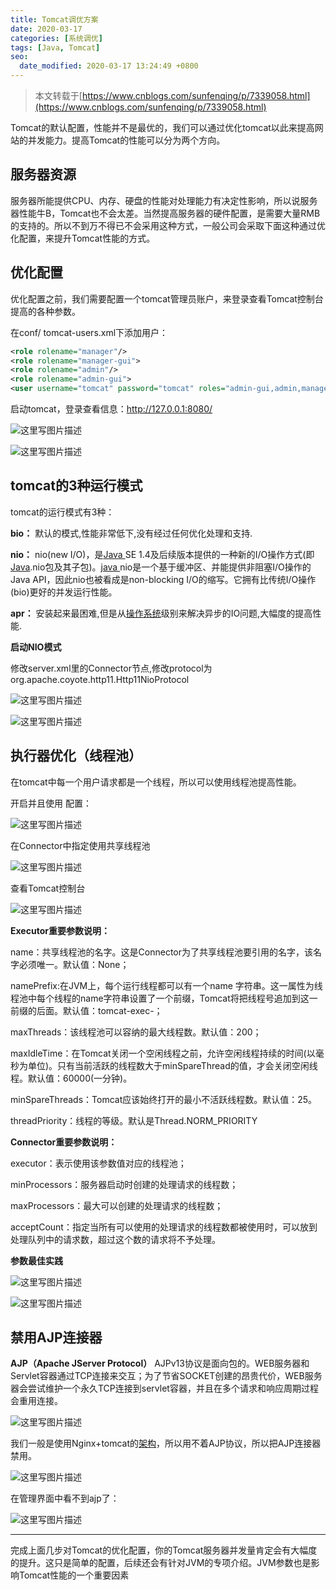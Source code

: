 ```yaml
---
title: Tomcat调优方案
date: 2020-03-17
categories: [系统调优]
tags: [Java, Tomcat]
seo:
  date_modified: 2020-03-17 13:24:49 +0800
---
```


> 本文转载于[https://www.cnblogs.com/sunfenqing/p/7339058.html](https://www.cnblogs.com/sunfenqing/p/7339058.html)

Tomcat的默认配置，性能并不是最优的，我们可以通过优化tomcat以此来提高网站的并发能力。提高Tomcat的性能可以分为两个方向。

## 服务器资源

服务器所能提供CPU、内存、硬盘的性能对处理能力有决定性影响，所以说服务器性能牛B，Tomcat也不会太差。当然提高服务器的硬件配置，是需要大量RMB的支持的。所以不到万不得已不会采用这种方式，一般公司会采取下面这种通过优化配置，来提升Tomcat性能的方式。

## 优化配置

优化配置之前，我们需要配置一个tomcat管理员账户，来登录查看Tomcat控制台提高的各种参数。

在conf/ tomcat-users.xml下添加用户：

```xml
<role rolename="manager"/>
<role rolename="manager-gui">
<role rolename="admin"/>
<role rolename="admin-gui">
<user username="tomcat" password="tomcat" roles="admin-gui,admin,manager-gui,manager"/>
```

启动tomcat，登录查看信息：<http://127.0.0.1:8080/>

![这里写图片描述](resources/C31E578C0A31FACACF46BBD0C64F8BB8.png)

![这里写图片描述](resources/68A913341BEEF3E1D6627087153D65F9.png)

## tomcat的3种运行模式

tomcat的运行模式有3种：

**bio：**
默认的模式,性能非常低下,没有经过任何优化处理和支持.

**nio：**
nio(new I/O)，是[Java ](http://lib.csdn.net/base/java "Java 知识库")SE 1.4及后续版本提供的一种新的I/O操作方式(即[Java](http://lib.csdn.net/base/java "Java 知识库").nio包及其子包)。[java ](http://lib.csdn.net/base/java "Java 知识库")nio是一个基于缓冲区、并能提供非阻塞I/O操作的Java API，因此nio也被看成是non-blocking I/O的缩写。它拥有比传统I/O操作(bio)更好的并发运行性能。

**apr：**
安装起来最困难,但是从[操作系统](http://lib.csdn.net/base/operatingsystem "操作系统知识库")级别来解决异步的IO问题,大幅度的提高性能.

**启动NIO模式**

修改server.xml里的Connector节点,修改protocol为org.apache.coyote.http11.Http11NioProtocol

![这里写图片描述](resources/6028F106A60F38305DDF5183A56F87ED.png)

![这里写图片描述](resources/6825461F6D5F24BD8339039457964292.png)

## 执行器优化（线程池）

在tomcat中每一个用户请求都是一个线程，所以可以使用线程池提高性能。

开启并且使用
配置：

![这里写图片描述](resources/A8E9BC4C05182A778494A7064A51E1BE.png)

在Connector中指定使用共享线程池

![这里写图片描述](resources/A7D72E3337BA4B3AA84FAD6A5D80533D.png)

查看Tomcat控制台

![这里写图片描述](resources/1C815A03D5E0DC3A8EAEB0F66F6FBD4E.png)

**Executor重要参数说明：**

name：共享线程池的名字。这是Connector为了共享线程池要引用的名字，该名字必须唯一。默认值：None；

namePrefix:在JVM上，每个运行线程都可以有一个name 字符串。这一属性为线程池中每个线程的name字符串设置了一个前缀，Tomcat将把线程号追加到这一前缀的后面。默认值：tomcat-exec-；

maxThreads：该线程池可以容纳的最大线程数。默认值：200；

maxIdleTime：在Tomcat关闭一个空闲线程之前，允许空闲线程持续的时间(以毫秒为单位)。只有当前活跃的线程数大于minSpareThread的值，才会关闭空闲线程。默认值：60000(一分钟)。

minSpareThreads：Tomcat应该始终打开的最小不活跃线程数。默认值：25。

threadPriority：线程的等级。默认是Thread.NORM\_PRIORITY

**Connector重要参数说明：**

executor：表示使用该参数值对应的线程池；

minProcessors：服务器启动时创建的处理请求的线程数；

maxProcessors：最大可以创建的处理请求的线程数；

acceptCount：指定当所有可以使用的处理请求的线程数都被使用时，可以放到处理队列中的请求数，超过这个数的请求将不予处理。

**参数最佳实践**

![这里写图片描述](resources/A50E4CC160D329D4B2847F58D5B59546.png)

![这里写图片描述](resources/CADF7A58310F4D699DA0A1E8A5DA504D.png)

## 禁用AJP连接器

**AJP（Apache JServer Protocol）**
AJPv13协议是面向包的。WEB服务器和Servlet容器通过TCP连接来交互；为了节省SOCKET创建的昂贵代价，WEB服务器会尝试维护一个永久TCP连接到servlet容器，并且在多个请求和响应周期过程会重用连接。

![这里写图片描述](resources/02955E57A4FE45FB673A399FF8AB7E18.png)

我们一般是使用Nginx+tomcat的[架构](http://lib.csdn.net/base/architecture "大型网站架构知识库")，所以用不着AJP协议，所以把AJP连接器禁用。

![这里写图片描述](resources/45A3DE007CD60F38E5C95798941D38C7.png)

在管理界面中看不到ajp了：

![这里写图片描述](resources/1472AF720262D4366651892AB85C236A.png)

---

完成上面几步对Tomcat的优化配置，你的Tomcat服务器并发量肯定会有大幅度的提升。这只是简单的配置，后续还会有针对JVM的专项介绍。JVM参数也是影响Tomcat性能的一个重要因素

